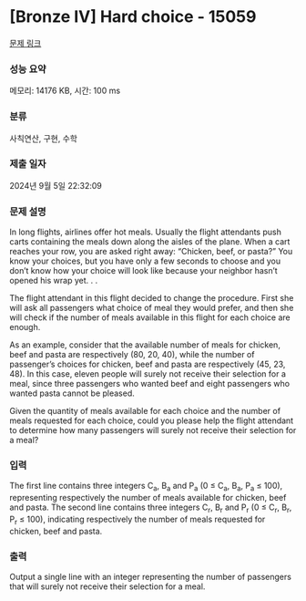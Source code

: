 # [Bronze IV] Hard choice - 15059 

[문제 링크](https://www.acmicpc.net/problem/15059) 

### 성능 요약

메모리: 14176 KB, 시간: 100 ms

### 분류

사칙연산, 구현, 수학

### 제출 일자

2024년 9월 5일 22:32:09

### 문제 설명

<p>In long flights, airlines offer hot meals. Usually the flight attendants push carts containing the meals down along the aisles of the plane. When a cart reaches your row, you are asked right away: “Chicken, beef, or pasta?” You know your choices, but you have only a few seconds to choose and you don’t know how your choice will look like because your neighbor hasn’t opened his wrap yet. . .</p>

<p>The flight attendant in this flight decided to change the procedure. First she will ask all passengers what choice of meal they would prefer, and then she will check if the number of meals available in this flight for each choice are enough.</p>

<p>As an example, consider that the available number of meals for chicken, beef and pasta are respectively (80, 20, 40), while the number of passenger’s choices for chicken, beef and pasta are respectively (45, 23, 48). In this case, eleven people will surely not receive their selection for a meal, since three passengers who wanted beef and eight passengers who wanted pasta cannot be pleased.</p>

<p>Given the quantity of meals available for each choice and the number of meals requested for each choice, could you please help the flight attendant to determine how many passengers will surely not receive their selection for a meal?</p>

### 입력 

 <p>The first line contains three integers C<sub>a</sub>, B<sub>a</sub> and P<sub>a</sub> (0 ≤ C<sub>a</sub>, B<sub>a</sub>, P<sub>a</sub> ≤ 100), representing respectively the number of meals available for chicken, beef and pasta. The second line contains three integers C<sub>r</sub>, B<sub>r</sub> and P<sub>r</sub> (0 ≤ C<sub>r</sub>, B<sub>r</sub>, P<sub>r</sub> ≤ 100), indicating respectively the number of meals requested for chicken, beef and pasta.</p>

### 출력 

 <p>Output a single line with an integer representing the number of passengers that will surely not receive their selection for a meal.</p>


